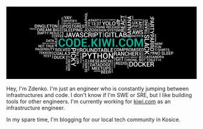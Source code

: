 ![code kiwi](codekiwi.png)

Hey, I'm Zdenko. I'm just an engineer who is constantly jumping between infrastructures and code. I don't know if I'm SWE or SRE, but I like building tools for other engineers. I'm currently working for [kiwi.com](https://kiwi.com) as an infrastructure engineer. 

In my spare time, I'm blogging for our local tech community in Kosice.
